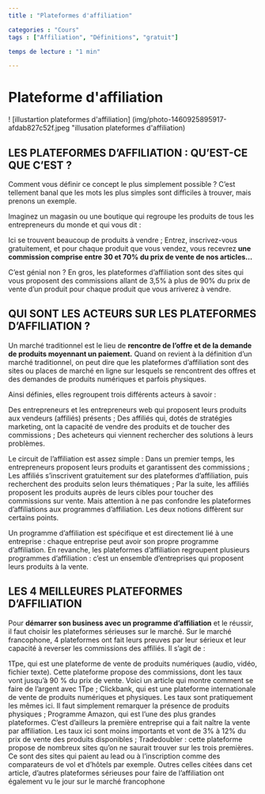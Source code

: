 ```yaml
---
title : "Plateformes d'affiliation"

categories : "Cours"
tags : ["Affiliation", "Définitions", "gratuit"]

temps de lecture : "1 min"

---
```


# Plateforme d'affiliation

! [illustartion plateformes d'affiliation] (img/photo-1460925895917-afdab827c52f.jpeg "illusation plateformes d'affiliation)

## LES PLATEFORMES D’AFFILIATION : QU’EST-CE QUE C’EST ?

Comment vous définir ce concept le plus simplement possible ? C’est tellement banal que les mots les plus simples sont difficiles à trouver, mais prenons un exemple.

Imaginez un magasin ou une boutique qui regroupe les produits de tous les entrepreneurs du monde et qui vous dit :

Ici se trouvent beaucoup de produits à vendre ;
Entrez, inscrivez-vous gratuitement, et pour chaque produit que vous vendez, vous recevrez **une commission comprise entre 30 et 70% du prix de vente de nos articles…**

C’est génial non ? En gros, les plateformes d’affiliation sont des sites qui vous proposent des commissions allant de 3,5% à plus de 90% du prix de vente d’un produit pour chaque produit que vous arriverez à vendre.

## QUI SONT LES ACTEURS SUR LES PLATEFORMES D’AFFILIATION ?

Un marché traditionnel est le lieu de **rencontre de l’offre et de la demande de produits moyennant un paiement.** Quand on revient à la définition d’un marché traditionnel, on peut dire que les plateformes d’affiliation sont des sites ou places de marché en ligne sur lesquels se rencontrent des offres et des demandes de produits numériques et parfois physiques.

Ainsi définies, elles regroupent trois différents acteurs à savoir :

Des entrepreneurs et les entrepreneurs web qui proposent leurs produits aux vendeurs (affiliés) présents ;
Des affiliés qui, dotés de stratégies marketing, ont la capacité de vendre des produits et de toucher des commissions ;
Des acheteurs qui viennent rechercher des solutions à leurs problèmes.

Le circuit de l’affiliation est assez simple :
Dans un premier temps, les entrepreneurs proposent leurs produits et garantissent des commissions ;
Les affiliés s’inscrivent gratuitement sur des plateformes d’affiliation, puis recherchent des produits selon leurs thématiques ;
Par la suite, les affiliés proposent les produits auprès de leurs cibles pour toucher des commissions sur vente.
Mais attention à ne pas confondre les plateformes d’affiliations aux programmes d’affiliation. Les deux notions diffèrent sur certains points.

Un programme d’affiliation est spécifique et est directement lié à une entreprise : chaque entreprise peut avoir son propre programme d’affiliation. En revanche, les plateformes d’affiliation regroupent plusieurs programmes d’affiliation : c’est un ensemble d’entreprises qui proposent leurs produits à la vente.

## LES 4 MEILLEURES PLATEFORMES D’AFFILIATION

Pour **démarrer son business avec un programme d’affiliation** et le réussir, il faut choisir les plateformes sérieuses sur le marché. Sur le marché francophone, 4 plateformes ont fait leurs preuves par leur sérieux et leur capacité à reverser les commissions des affiliés. Il s’agit de :

1Tpe, qui est une plateforme de vente de produits numériques (audio, vidéo, fichier texte). Cette plateforme propose des commissions, dont les taux vont jusqu’à 90 % du prix de vente. Voici un article qui montre comment se faire de l’argent avec 1Tpe ;
Clickbank, qui est une plateforme internationale de vente de produits numériques et physiques. Les taux sont pratiquement les mêmes ici. Il faut simplement remarquer la présence de produits physiques ;
Programme Amazon, qui est l’une des plus grandes plateformes. C’est d’ailleurs la première entreprise qui a fait naître la vente par affiliation. Les taux ici sont moins importants et vont de 3% à 12% du prix de vente des produits disponibles ;
Tradedoubler : cette plateforme propose de nombreux sites qu’on ne saurait trouver sur les trois premières. Ce sont des sites qui paient au lead ou à l’inscription comme des comparateurs de vol et d’hôtels par exemple.
Outres celles citées dans cet article, d’autres plateformes sérieuses pour faire de l’affiliation ont également vu le jour sur le marché francophone
